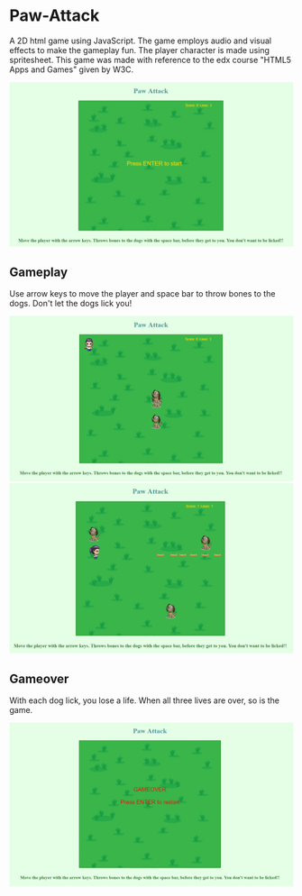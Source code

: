 # Paw-Attack
A 2D html game using JavaScript. The game employs audio and visual effects to make the gameplay fun. The player character is made using spritesheet. This game was made with reference to the edx course "HTML5 Apps and Games" given by W3C.

![alt text](https://github.com/PriyankaRadja/Paw-Attack/blob/master/data/img/mainpage.png "Paw Attack game start page")

## Gameplay
Use arrow keys to move the player and space bar to throw bones to the dogs. Don't let the dogs lick you! 

![alt text](https://github.com/PriyankaRadja/Paw-Attack/blob/master/data/img/player-and-dogs.PNG "Player with enemies, the dogs")
![alt text](https://github.com/PriyankaRadja/Paw-Attack/blob/master/data/img/shootingBones.PNG "Player throwing bones to the dogs with the space bar")

## Gameover
With each dog lick, you lose a life. When all three lives are over, so is the game.

![alt text](https://github.com/PriyankaRadja/Paw-Attack/blob/master/data/img/gameover.PNG "Paw Attack game over page")
